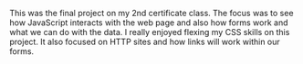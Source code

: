 This was the final project on my 2nd certificate class. 
The focus was to see how JavaScript interacts with the web page and also how forms work and what we can do with the data.
I really enjoyed flexing my CSS skills on this project. It also focused on HTTP sites and how links will work within our forms.
